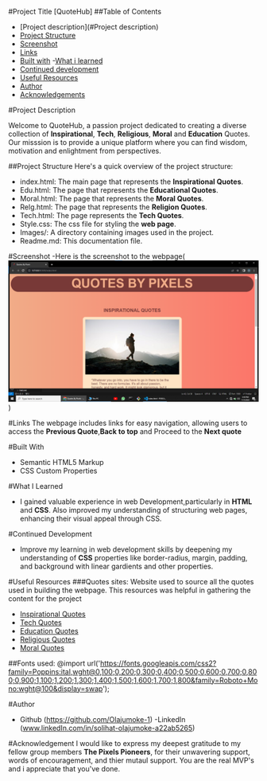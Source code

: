 #Project Title [QuoteHub]
##Table of Contents

- [Project description](#Project description)
- [Project Structure](Project-Structure)
- [Screenshot](#Screenshot)
- [Links](#Links)
- [Built with](Built-with)
-[What i learned](#What-i-learned)
- [Continued development](#Continued-development)
- [Useful Resources](#Useful-resources)
- [Author](#Author)
- [Acknowledgements](#Acknowledgement)

#Project Description

Welcome to QuoteHub, a passion project dedicated to creating a diverse collection of **Inspirational**, **Tech**, **Religious**, **Moral**
and **Education** Quotes. Our misssion is to provide a unique platform where you can find 
wisdom, motivation and enlightment from perspectives.

##Project Structure
Here's a quick overview of the project structure:

- index.html: The main page that represents the **Inspirational Quotes**.
- Edu.html: The page that represents the **Educational Quotes**.
- Moral.html: The page that represents the **Moral Quotes**.
- Relg.html: The page that represents the **Religion Quotes**.
- Tech.html: The page represents the **Tech Quotes**.
- Style.css: The css file for styling the **web page**.
- Images/: A directory containing images used in the project.
- Readme.md: This documentation file.

#Screenshot
-Here is the screenshot to the webpage(![Webpage screenshot](<Screenshot 2023-11-05 160001.png>))

#Links
The webpage includes links for easy navigation, allowing users to access the **Previous Quote**,**Back to top** and Proceed to the **Next quote**

#Built With
- Semantic HTML5 Markup
- CSS Custom Properties

#What I Learned 
- I gained valuable experience in web Development,particularly in **HTML** and **CSS**. 
Also improved my understanding of structuring web pages, enhancing their visual appeal through CSS.

#Continued Development 
- Improve my learning in web development skills by deepening my understanding of **CSS** properties like border-radius, margin, padding, and background with linear gardients and other properties.

#Useful Resources 
###Quotes sites: Website used to source all the quotes used in building the webpage. This resources was helpful in gathering the content for the project
- [Inspirational Quotes](https://everydaypower.com/long-quotes)
- [Tech Quotes](https://www.founderjar.com/programming-quotes)
- [Education Quotes](https://www.wearteachers.com/quotes-about-education)
- [Religious Quotes](https://www.brainyquote.com/topics/religion-quotes)
- [Moral Quotes](https://www.forbes.com/quotes/theme/morals)

##Fonts used:
@import url('https://fonts.googleapis.com/css2?family=Poppins:ital,wght@0,100;0,200;0,300;0,400;0,500;0,600;0,700;0,800;0,900;1,100;1,200;1,300;1,400;1,500;1,600;1,700;1,800&family=Roboto+Mono:wght@100&display=swap');

#Author
- Github (https://github.com/Olajumoke-1)
-LinkedIn (www.linkedIn.com/in/solihat-olajumoke-a22ab5265)

#Acknowledgement
I would like to express my deepest gratitude to my fellow group members **The Pixels Pioneers**, for their unwavering support, words of encouragement,
and thier mutaul support. You are the real MVP's and i appreciate that you've done.
